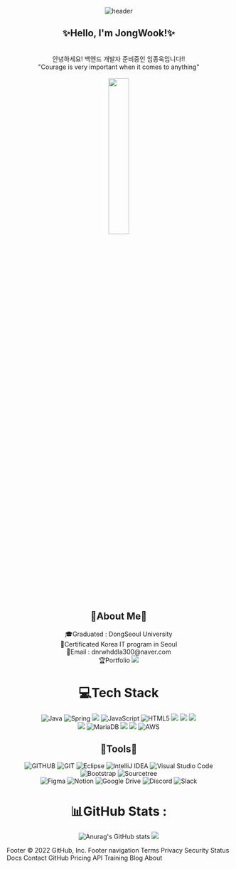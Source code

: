 <div align="center">

![header](https://capsule-render.vercel.app/api?type=waving&&color=0:EEFF00,100:a82da8&height=200&width=100%&section=header&text=Hi_J.W&fontSize=60)<br>
<h2>✨Hello, I'm JongWook!✨</h2>

<br>
안녕하세요! 백엔드 개발자 준비중인 임종욱입니다!!<br>
"Courage is very important when it comes to anything" <br><br>
<img src="https://c.tenor.com/Bklo77mJokoAAAAC/tenor.gif" width="30%">
<h2>🎈About Me🎈</h2>
🎓Graduated : DongSeoul University<br>
📜Certificated Korea IT program in Seoul<br>
💌Email : dnrwhddla300@naver.com<br>
🏆Portfolio <a href="https://maple-lupin-5b2.notion.site/cb795c1566b7421c876d991f57c512dc?pvs=4"><img src="https://img.shields.io/badge/Notion-%23000000.svg?style=flat-the-badge&logo=notion&logoColor=white"/></a>

# 💻Tech Stack

![Java](https://img.shields.io/badge/java-%23ED8B00.svg?style=flat&logo=java&logoColor=white) 
![Spring](https://img.shields.io/badge/spring-%236DB33F.svg?style=flat&logo=spring&logoColor=white) 
<img src="https://img.shields.io/badge/Spring Boot-%236DB33F?style=flat&logo=Spring Boot&logoColor=white&">
![JavaScript](https://img.shields.io/badge/javascript-%23323330.svg?style=flat&logo=javascript&logoColor=%23F7DF1E) 
![HTML5](https://img.shields.io/badge/html5-%23E34F26.svg?style=flat&logo=html5&logoColor=white) 
<img src="https://img.shields.io/badge/CSS3-1572B6?style=flat-square&logo=CSS3&logoColor=white"/></a>
<img src="https://img.shields.io/badge/JavaScript-F7DF1E?style=flat&logo=JavaScript&logoColor=white"/></a>
<img src="https://img.shields.io/badge/jquery-0769AD?style=flat&logo=jquery&logoColor=white"><br>
<img src="https://img.shields.io/badge/MySQL-4479A1?style=flat&logo=MySQL&logoColor=white"/></a>
![MariaDB](https://img.shields.io/badge/MariaDB-003545?style=flat&logo=mariadb&logoColor=white) 
<img src="https://img.shields.io/badge/oracle-F80000?style=flat&logo=oracle&logoColor=white">
<img src="https://img.shields.io/badge/apache tomcat-F8DC75?style=flat&logo=apachetomcat&logoColor=white">
![AWS](https://img.shields.io/badge/AWS-%23FF9900.svg?style=flat-the-badge&logo=amazon-aws&logoColor=white)
  
  
<h2>🎈Tools🎈</h2>

![GITHUB](https://img.shields.io/badge/github-181717.svg?style=flat&logo=github&logoColor=white)
![GIT](https://img.shields.io/badge/git-F05032.svg?style=flat&logo=git&logoColor=white)
![Eclipse](https://img.shields.io/badge/Eclipse-FE7A16.svg?style=flat&logo=Eclipse&logoColor=white)
![IntelliJ IDEA](https://img.shields.io/badge/IntelliJIDEA-000000.svg?style=flat&logo=intellij-idea&logoColor=white)
![Visual Studio Code](https://img.shields.io/badge/Visual%20Studio%20Code-0078d7.svg?style=flat&logo=visual-studio-code&logoColor=white)
![Bootstrap](https://img.shields.io/badge/bootstrap-%23563D7C.svg?style=flat&logo=bootstrap&logoColor=white)
![Sourcetree](https://img.shields.io/badge/Sourcetree-0052CC.svg?style=flat&logo=Sourcetree&logoColor=white)<br>
![Figma](https://img.shields.io/badge/figma-%23F24E1E.svg?style=flat-the-badge&logo=figma&logoColor=white)
![Notion](https://img.shields.io/badge/Notion-%23000000.svg?style=flat-the-badge&logo=notion&logoColor=white)
![Google Drive](https://img.shields.io/badge/Google%20Drive-4285F4?style=flat-the-badge&logo=googledrive&logoColor=white)
![Discord](https://img.shields.io/badge/discord-%237289DA.svg?style=flat-the-badge&logo=discord&logoColor=white)
![Slack](https://img.shields.io/badge/Slack-4A154B?style=flat-the-badge&logo=slack&logoColor=white)

# 📊GitHub Stats :
![Anurag's GitHub stats](https://github-readme-stats.vercel.app/api?username=WookCoding&show_icons=true&theme=algolia )
<img src="https://github-readme-stats.vercel.app/api/top-langs/?username=WookCoding&layout=compact&theme=algolia"><br>
</div>

Footer
© 2022 GitHub, Inc.
Footer navigation
Terms
Privacy
Security
Status
Docs
Contact GitHub
Pricing
API
Training
Blog
About
